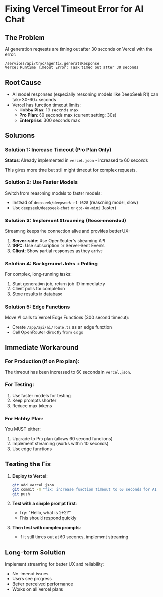 # Fixing Vercel Timeout Error for AI Chat

## The Problem
AI generation requests are timing out after 30 seconds on Vercel with the error:
```
/services/api/trpc/agentic.generateResponse
Vercel Runtime Timeout Error: Task timed out after 30 seconds
```

## Root Cause
- AI model responses (especially reasoning models like DeepSeek R1) can take 30-60+ seconds
- Vercel has function timeout limits:
  - **Hobby Plan**: 10 seconds max
  - **Pro Plan**: 60 seconds max (current setting: 30s)
  - **Enterprise**: 300 seconds max

## Solutions

### Solution 1: Increase Timeout (Pro Plan Only)
**Status**: Already implemented in `vercel.json` - increased to 60 seconds

This gives more time but still might timeout for complex requests.

### Solution 2: Use Faster Models
Switch from reasoning models to faster models:
- Instead of `deepseek/deepseek-r1-0528` (reasoning model, slow)
- Use `deepseek/deepseek-chat` or `gpt-4o-mini` (faster)

### Solution 3: Implement Streaming (Recommended)
Streaming keeps the connection alive and provides better UX:

1. **Server-side**: Use OpenRouter's streaming API
2. **tRPC**: Use subscription or Server-Sent Events
3. **Client**: Show partial responses as they arrive

### Solution 4: Background Jobs + Polling
For complex, long-running tasks:
1. Start generation job, return job ID immediately
2. Client polls for completion
3. Store results in database

### Solution 5: Edge Functions
Move AI calls to Vercel Edge Functions (300 second timeout):
- Create `/app/api/ai/route.ts` as an edge function
- Call OpenRouter directly from edge

## Immediate Workaround

### For Production (if on Pro plan):
The timeout has been increased to 60 seconds in `vercel.json`.

### For Testing:
1. Use faster models for testing
2. Keep prompts shorter
3. Reduce max tokens

### For Hobby Plan:
You MUST either:
1. Upgrade to Pro plan (allows 60 second functions)
2. Implement streaming (works within 10 seconds)
3. Use edge functions

## Testing the Fix

1. **Deploy to Vercel**:
   ```bash
   git add vercel.json
   git commit -m "fix: increase function timeout to 60 seconds for AI generation"
   git push
   ```

2. **Test with a simple prompt first**:
   - Try: "Hello, what is 2+2?"
   - This should respond quickly

3. **Then test with complex prompts**:
   - If it still times out at 60 seconds, implement streaming

## Long-term Solution

Implement streaming for better UX and reliability:
- No timeout issues
- Users see progress
- Better perceived performance
- Works on all Vercel plans